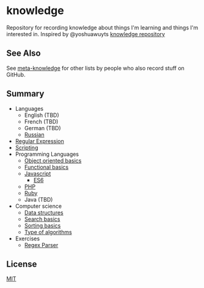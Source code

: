 # knowledge
Repository for recording knowledge about things I'm learning and things I'm interested in. Inspired by @yoshuawuyts [knowledge repository](https://github.com/yoshuawuyts/knowledge)

## See Also

See [meta-knowledge](https://github.com/RichardLitt/meta-knowledge) for other lists by people who also record stuff on GitHub.

## Summary

* Languages
  * English (TBD)
  * French (TBD)
  * German (TBD)
  * [Russian](./languages/russian.md)
* [Regular Expression](/.regular-expression.md)
* [Scripting](/.scripting.md)
* Programming Languages
  * [Object oriented basics](./programming-langagues/object-oriented-basics.md)
  * [Functional basics](./programming-langagues/functional-basics.md)
  * [Javascript](./programming-languages/javascript/)
    * [ES6](./programming-languages/javascript/es6.md)
  * [PHP](./programming-languages/php.md)
  * [Ruby](./programming-languages/ruby.md)
  * Java (TBD)
* Computer science
  * [Data structures](./computer-science/data-structures.md)
  * [Search basics](./computer-science/search-basics.md)
  * [Sorting basics](./computer-science/sorting-basics.md)
  * [Type of algorithms](./computer-science/types-of-algorithms.md)
* Exercises
  * [Regex Parser](./exercises/regex-parser.md)

## License
[MIT](https://tldrlegal.com/license/mit-license)
